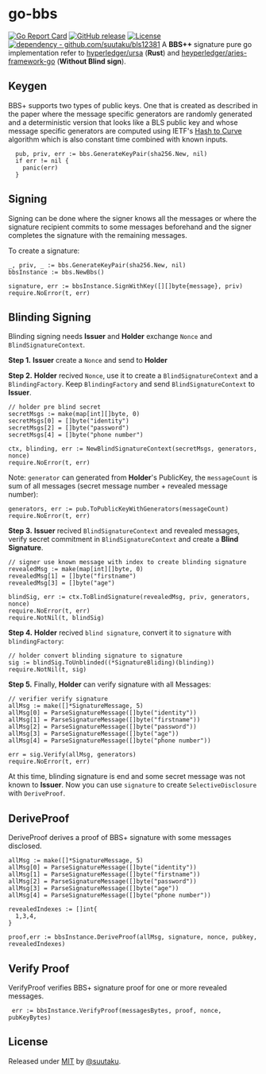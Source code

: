 # go-bbs
[![Go Report Card](https://goreportcard.com/badge/github.com/suutaku/go-bbs)](https://goreportcard.com/report/github.com/suutaku/go-bbs)
[![GitHub release](https://img.shields.io/github/release/suutaku/go-bbs?include_prereleases=&sort=semver&color=blue)](https://github.com/suutaku/go-bbs/releases/)
[![License](https://img.shields.io/badge/License-MIT-blue)](#license)
[![dependency - github.com/suutaku/bls12381](https://img.shields.io/badge/dependency-github.com%2Fsuutaku%2Fbls12381-blue)](https://pkg.go.dev/github.com/suutaku/bls12381)
 A **BBS++** signature pure go implementation refer to [hyperledger/ursa](https://github.com/hyperledger/ursa.git) (**Rust**) and [heyperledger/aries-framework-go](https://github.com/hyperledger/aries-framework-go.git) (**Without Blind sign**).
 

## Keygen

BBS+ supports two types of public keys. One that is created as described in the paper where the message specific generators
are randomly generated
and a deterministic version that looks like a BLS public key and whose message specific generators are computed using
IETF's [Hash to Curve](https://datatracker.ietf.org/doc/draft-irtf-cfrg-hash-to-curve/?include_text=1) algorithm which is also constant time combined with known inputs.

```golang
  pub, priv, err := bbs.GenerateKeyPair(sha256.New, nil)
  if err != nil {
    panic(err)
  }
```

## Signing

Signing can be done where the signer knows all the messages or where the signature recipient commits to some messages beforehand
and the signer completes the signature with the remaining messages.

To create a signature:

```golang
_, priv, _ := bbs.GenerateKeyPair(sha256.New, nil)
bbsInstance := bbs.NewBbs()

signature, err := bbsInstance.SignWithKey([][]byte{message}, priv)
require.NoError(t, err)

```

## Blinding Signing

Blinding signing needs **Issuer** and **Holder** exchange `Nonce` and `BlindSignatureContext`.

**Step 1.** **Issuer** create a `Nonce` and send to **Holder**

**Step 2.** **Holder** recived `Nonce`,  use it to create a `BlindSignatureContext` and a `BlindingFactory`. Keep `BlindingFactory` and send `BlindSignatureContext`  to **Issuer**.

```golang
// holder pre blind secret
secretMsgs := make(map[int][]byte, 0)
secretMsgs[0] = []byte("identity")
secretMsgs[2] = []byte("password")
secretMsgs[4] = []byte("phone number")

ctx, blinding, err := NewBlindSignatureContext(secretMsgs, generators, nonce)
require.NoError(t, err)
```
Note: `generator` can generated from **Holder**'s PublicKey, the `messageCount` is sum of all messages (secret message number + revealed message number):

```golang
generators, err := pub.ToPublicKeyWithGenerators(messageCount)
require.NoError(t, err)
```

**Step 3.** **Issuer** recived `BlindSignatureContext` and revealed messages, verify secret commitment in `BlindSignatureContext` and create a **Blind Signature**.

```golang
// signer use known message with index to create blinding signature
revealedMsg := make(map[int][]byte, 0)
revealedMsg[1] = []byte("firstname")
revealedMsg[3] = []byte("age")

blindSig, err := ctx.ToBlindSignature(revealedMsg, priv, generators, nonce)
require.NoError(t, err)
require.NotNil(t, blindSig)
```

**Step 4.** **Holder** recived `blind signature`, convert it to `signature` with `blindingFactory`:

```golang
// holder convert blinding signature to signature
sig := blindSig.ToUnblinded((*SignatureBliding)(blinding))
require.NotNil(t, sig)
```

**Step 5.** Finally, **Holder** can verify signature with all Messages:

```golang
// verifier verify signature
allMsg := make([]*SignatureMessage, 5)
allMsg[0] = ParseSignatureMessage([]byte("identity"))
allMsg[1] = ParseSignatureMessage([]byte("firstname"))
allMsg[2] = ParseSignatureMessage([]byte("password"))
allMsg[3] = ParseSignatureMessage([]byte("age"))
allMsg[4] = ParseSignatureMessage([]byte("phone number"))

err = sig.Verify(allMsg, generators)
require.NoError(t, err)
```

At this time, blinding signature is end and some secret message was not known to **Issuer**.
Now you can use `signature` to create `SelectiveDisclosure` with `DeriveProof`.

## DeriveProof
DeriveProof derives a proof of BBS+ signature with some messages disclosed.

```golang
allMsg := make([]*SignatureMessage, 5)
allMsg[0] = ParseSignatureMessage([]byte("identity"))
allMsg[1] = ParseSignatureMessage([]byte("firstname"))
allMsg[2] = ParseSignatureMessage([]byte("password"))
allMsg[3] = ParseSignatureMessage([]byte("age"))
allMsg[4] = ParseSignatureMessage([]byte("phone number"))

revealedIndexes := []int{
  1,3,4,
}

proof,err := bbsInstance.DeriveProof(allMsg, signature, nonce, pubkey, revealedIndexes)

```

## Verify Proof
VerifyProof verifies BBS+ signature proof for one or more revealed messages.

```golang
 err := bbsInstance.VerifyProof(messagesBytes, proof, nonce, pubKeyBytes) 
```

## License

Released under [MIT](/LICENSE) by [@suutaku](https://github.com/suutaku).




